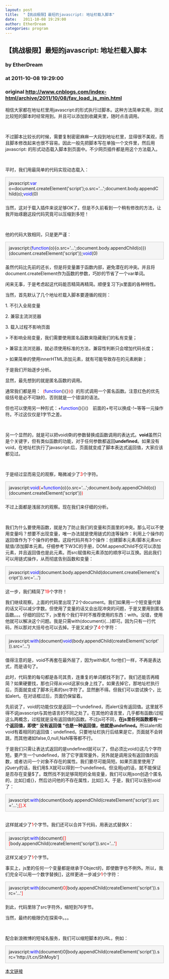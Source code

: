 ```yaml
---
layout: post
title:  "【挑战极限】最短的javascript: 地址栏载入脚本"
date:   2011-10-08 19:29:00
author: EtherDream
categories: program
---
```


## 【挑战极限】最短的javascript: 地址栏载入脚本
### by EtherDream
### at 2011-10-08 19:29:00
### original <http://www.cnblogs.com/index-html/archive/2011/10/08/fav_load_js_min.html>

<p>相信大家都在地址栏里用javascript:的形式执行过脚本。这种方法简单实用，测试比较短的脚本时经常用到。并且可以添加到收藏夹里，随时点击调用。</p><p> </p><p>不过脚本比较长的时候，需要复制密密麻麻一大段到地址栏里，显得很不美观，而且脚本修改起来也很不容易。因此一般先把脚本写在单独一个文件里，然后用javascript: 的形式动态载入脚本到页面中。不少网页插件都是用这个方法载入。</p><p> </p><p>平时，我们用最简单的代码实现动态载入：</p><div style="background-color:#f5f5f5;border:1px solid #cccccc;padding:10px">javascript:<span style="color:#0000ff">var</span> o=document.createElement('script');o.src='...';document.body.appendChild(o);<span style="color:#0000ff">void</span>(0)</div><p>当然，这对于载入插件来说足够OK了。但是不久前看到一个稍有修改的方法，让我开始琢磨这段代码究竟可以压缩到多短！</p><p> </p><p>他的代码大致相同，只是更严谨： </p><div style="background-color:#f5f5f5;border:1px solid #cccccc;padding:10px">javascript:(<span style="color:#0000ff">function</span>(o){o.src='...';document.body.appendChild(o)})(document.createElement('script'));<span style="color:#0000ff">void</span>(0)</div><p>虽然代码比先前的还长，但是将变量置于函数内部，避免潜在的冲突。并且将  document.createElement作为函数的参数，巧妙的节省了一个var单词。</p><p>闲来无事，于是考虑起这代码能否精简再精简。顺便复习下js里面的各种特性。</p><p></p><p>当然，首先默认了几个地址栏载入脚本要遵循的规则：</p><p>1. 不引入全局变量</p><p>2. 兼容主流浏览器</p><p>3. 载入过程不影响页面 </p><p></p><p>&gt; 不影响全局变量，我们需要使用匿名函数来隐藏我们的私有变量；</p><p>&gt; 兼容主流浏览器，就必须使用标准的方法，兼容性判断只会增加代码长度；</p><p>&gt; 如果简单的使用innerHTML添加元素，就有可能导致存在的元素刷新；</p><p></p><p>于是我们开始逐步分析。</p><p>显然，最先想到的就是匿名函数的调用。</p><p>通常我们都是用：  <span style="color:#ff0000">(</span><span style="color:#0000ff">function</span>(){}<span style="color:#ff0000">)</span>()  的形式调用一个匿名函数。注意红色的优先级括号是必不可缺的，否则就是一个错误的语法。</p><p>但也可以使用另一种形式：+<span style="color:#0000ff">function</span>(){}()　前面的+号可以换成-!~等等一元操作符。不过这仅仅是1字节之差。</p><p> </p><p>另一个显然的，就是可以把void(<strong>0</strong>)的参数替换成函数调用的表达式。<strong>void</strong>虽然只是个关键字，但有类似函数的功能，对于任何参数都返回<strong>undefined</strong>。如果没有void，在地址栏执行了javascript:后，页面就变成了脚本表达式返回值，大家应该都见过。</p><p> </p><p>于是经过显而易见的观察，略微减少了<span style="color:#ff0000">3</span>个字符。</p><div style="background-color:#f5f5f5;border:1px solid #cccccc;padding:10px">javascript:<span style="color:#0000ff">void</span><span style="color:#ff0000">(</span>+<span style="color:#0000ff">function</span>(o){o.src='...';document.body.appendChild(o)}(document.createElement('script'))<span style="color:#ff0000">)</span></div><p></p><p>不过上面都是浅层次的观察。现在我们来仔细的分析。</p><p> </p><p>我们为什么要使用函数，就是为了防止我们的变量和页面里的冲突。那么可以不使用变量吗？想要不出现变量，唯一办法就是使用链式的连等操作：利用上个操作的返回值作为下个操作的参数。这段代码共有3个操作：创建脚本元素/脚本元素src赋值/添加脚本元素。仔细参考下W3C的手册，DOM.appendChild不仅可以添加元素，并且返回值也是此元素。而src赋值和元素添加的顺序可以互换。因此我们可以用链式操作，从而彻底告别函数和变量：</p><div style="background-color:#f5f5f5;border:1px solid #cccccc;padding:10px">javascript:<span style="color:#0000ff">void</span>(document.body.appendChild(document.createElement('script')).src='...')</div><p>这一步，我们精简了<span style="color:#ff0000">19</span>个字符！<br></p><p>我们继续观察。上面的代码里出现了2个document。我们如果用一个短变量代替的话又可以减少字数。但使用了变量的话又会出现冲突的问题，于是又要用到匿名函数。。。仔细的回忆下，js里有个我们平时不推荐使用的东西：with。没错，使用他就可以解决这个问题。我是只需with(document){...}即可。因为只有一行代码，所以那对大括号也可以去掉。于是又减少了<span style="color:#ff0000">4</span>个字符：</p><div style="background-color:#f5f5f5;border:1px solid #cccccc;padding:10px">javascript:<span style="color:#0000ff">with</span>(document)<span style="color:#0000ff">void</span>(body.appendChild(createElement('script')).src='...')</div><p>值得注意的是，void不再套在最外层了，因为with和if, for他们一样，不再是表达式，而是语句了。</p><p></p><p>此时，代码里的每句都是各司其责，连重复的单词都找不到了。我们还能否再精简？如果硬要找，那也只得从void这家伙身上找了。如果去掉它，那地址栏执行后，页面就变成了脚本元素的src字符了。显然删不得。但我们可以尝试换个，比如alert。在对话框过后，页面仍保留着。</p><p>先前说了，void的功能仅仅是返回一个undefined，而alert没有返回值。这里就不得不说javascript与其他语言的不同之处了。在其他的语言里，几乎都有函数/过程这么两概念，过程就是没有返回值的函数。不过js可不同，<strong>在js里任何函数都有一个返回值，即使“ 没有返回值 ”也是一种返回值，他就是undefined。</strong>所以alert和void有着相同的返回值：undefined。只要地址栏执行后结果是它，页面就不会转跳，而其他诸如false,0,null,NaN等等都不行。</p><p></p><p>于是我们只需让表达式返回的是undefined就可以了，但必须比void()这几个字符短。要产生一个undefined，除了它字面常量外，另外就是调用没有返回值的函数，或者访问一个对象不存在的属性。我们要尽可能简短。如果页面里使用了jQuery的话，我们用$.X就可以得到一个undefined。但没用jq的话，就不能保证是否存在变量$了。既然找不到足够简短的全局变量，我们可以用json创造个匿名的，比如[]或{}，然后访问他的不存在属性，比如[].X。于是，我们可以告别void了：</p><div style="background-color:#f5f5f5;border:1px solid #cccccc;padding:10px">javascript:<span style="color:#0000ff">with</span>(document)body.appendChild(createElement('script')).src='...';<span style="color:#ff0000">[].X</span></div><p><br>这样就减少了<span style="color:#ff0000">1</span>个字节。我们还可以合并下代码，用表达式替换X：</p><div style="background-color:#f5f5f5;border:1px solid #cccccc;padding:10px">javascript:<span style="color:#0000ff">with</span>(document)<span style="color:#ff0000">[][</span>body.appendChild(createElement('script')).src='...'<span style="color:#ff0000">]</span></div><p>这样又减少了<span style="color:#ff0000">1</span>个字节。<br></p><p>事实上，js里的任何一个变量都是继承于Object的，即使数字也不例外。所以，我们完全可以用一个数字替换[]，这样更进一步减少<span style="color:#ff0000">1</span>个字符：</p><div style="background-color:#f5f5f5;border:1px solid #cccccc;padding:10px">javascript:<span style="color:#0000ff">with</span>(document)<span style="color:#ff0000">0[</span>body.appendChild(createElement('script')).src='...'<span style="color:#ff0000">]</span></div><p>到此，代码里除了src字符外，缩短到76字节。</p><p></p><p>当然，最终的极限仍在探索中。。。</p><p> </p><p>配合新浪微博的短域名服务，我们可以缩短脚本的URL，例如：</p><div style="background-color:#f5f5f5;border:1px solid #cccccc;padding:10px">javascript:<span style="color:#0000ff">with</span>(document)0[body.appendChild(createElement('script')).src='http://t.cn/ShMoyb']</div><img src="http://www.cnblogs.com/index-html/aggbug/2202453.html?type=1" width="1" height="1" alt=""><p><a href="http://www.cnblogs.com/index-html/archive/2011/10/08/fav_load_js_min.html">本文链接</a></p>